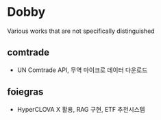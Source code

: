 # Dobby
Various works that are not specifically distinguished

## comtrade
- UN Comtrade API, 무역 마이크로 데이터 다운로드

## foiegras
- HyperCLOVA X 활용, RAG 구현, ETF 추천시스템
